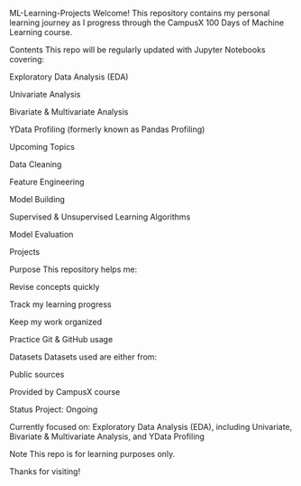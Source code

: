 ML-Learning-Projects
Welcome! This repository contains my personal learning journey as I progress through the CampusX 100 Days of Machine Learning course.

Contents
This repo will be regularly updated with Jupyter Notebooks covering:

Exploratory Data Analysis (EDA)

Univariate Analysis

Bivariate & Multivariate Analysis

YData Profiling (formerly known as Pandas Profiling)

Upcoming Topics

Data Cleaning

Feature Engineering

Model Building

Supervised & Unsupervised Learning Algorithms

Model Evaluation

Projects

Purpose
This repository helps me:

Revise concepts quickly

Track my learning progress

Keep my work organized

Practice Git & GitHub usage

Datasets
Datasets used are either from:

Public sources

Provided by CampusX course

Status
Project: Ongoing

Currently focused on: Exploratory Data Analysis (EDA), including Univariate, Bivariate & Multivariate Analysis, and YData Profiling

Note
This repo is for learning purposes only.

Thanks for visiting!